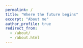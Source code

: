 ```yaml
---
permalink: /
title: "Where the future begins"
excerpt: "About me"
author_profile: true
redirect_from: 
  - /about/
  - /about.html
---
```



